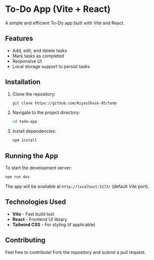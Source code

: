# To-Do App (Vite + React)

A simple and efficient To-Do app built with Vite and React.

## Features
- Add, edit, and delete tasks
- Mark tasks as completed
- Responsive UI
- Local storage support to persist tasks

## Installation

1. Clone the repository:
   ```sh
   git clone https://github.com/RiyazShaik-05/todo
   ```
2. Navigate to the project directory:
   ```sh
   cd todo-app
   ```
3. Install dependencies:
   ```sh
   npm install
   ```

## Running the App

To start the development server:
```sh
npm run dev
```
The app will be available at `http://localhost:5173/` (default Vite port).

## Technologies Used
- **Vite** - Fast build tool
- **React** - Frontend UI library
- **Tailwind CSS** - For styling (if applicable)

## Contributing
Feel free to contribute! Fork the repository and submit a pull request.

